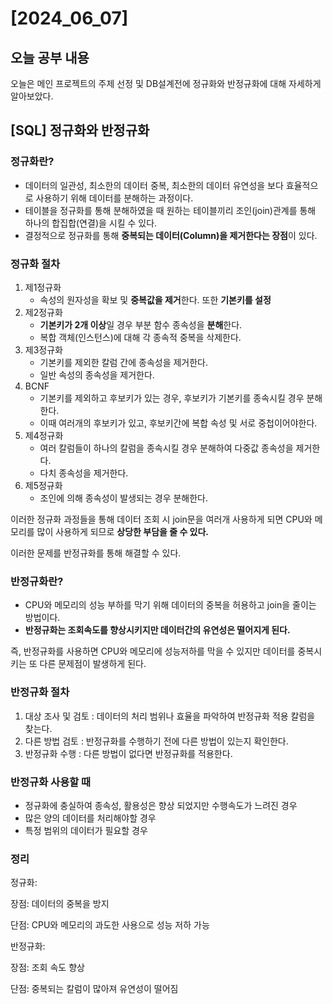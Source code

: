 # [2024_06_07]

## 오늘 공부 내용
오늘은 메인 프로젝트의 주제 선정 및 DB설계전에 정규화와 반정규화에 대해 자세하게 알아보았다.

## [SQL] 정규화와 반정규화

### 정규화란?

- 데이터의 일관성, 최소한의 데이터 중복, 최소한의 데이터 유연성을 보다 효율적으로 사용하기 위해 데이터를 분해하는 과정이다.
- 테이블을 정규화를 통해 분해하였을 때 원하는 테이블끼리 조인(join)관계를 통해 하나의 합집합(연결)을 시킬 수 있다.
- 결정적으로 정규화를 통해 **중복되는 데이터(Column)을 제거한다는 장점**이 있다.

### 정규화 절차

1. 제1정규화
    - 속성의 원자성을 확보 및 **중복값을 제거**한다. 또한 **기본키를 설정**
2. 제2정규화
    - **기본키가 2개 이상**일 경우 부분 함수 종속성을 **분해**한다.
    - 복합 객체(인스턴스)에 대해 각 종속적 중복을 삭제한다.
3. 제3정규화
    - 기본키를 제외한 칼럼 간에 종속성을 제거한다.
    - 일반 속성의 종속성을 제거한다.
4. BCNF
    - 기본키를 제외하고 후보키가 있는 경우, 후보키가 기본키를 종속시킬 경우 분해한다.
    - 이때 여러개의 후보키가 있고, 후보키간에 복합 속성 및 서로 중첩이어야한다.
5. 제4정규화
    - 여러 칼럼들이 하나의 칼럼을 종속시킬 경우 분해하여 다중값 종속성을 제거한다.
    - 다치 종속성을 제거한다.
6. 제5정규화
    - 조인에 의해 종속성이 발생되는 경우 분해한다.

이러한 정규화 과정들을 통해 데이터 조회 시 join문을 여러개 사용하게 되면 CPU와 메모리를 많이 사용하게 되므로 **상당한 부담을 줄 수 있다.**

이러한 문제를 반정규화를 통해 해결할 수 있다.

### 반정규화란?

- CPU와 메모리의 성능 부하를 막기 위해 데이터의 중복을 허용하고 join을 줄이는 방법이다.
- **반정규화는 조회속도를 향상시키지만 데이터간의 유연성은 떨어지게 된다.**

즉, 반정규화를 사용하면 CPU와 메모리에 성능저하를 막을 수 있지만 데이터를 중복시키는 또 다른 문제점이 발생하게 된다.

### 반정규화 절차

1. 대상 조사 및 검토 : 데이터의 처리 범위나 효율을 파악하여 반정규화 적용 칼럼을 찾는다.
2. 다른 방법 검토 : 반정규화를 수행하기 전에 다른 방법이 있는지 확인한다.
3. 반정규화 수행 : 다른 방법이 없다면 반정규화를 적용한다.

### 반정규화 사용할 때

- 정규화에 충실하여 종속성, 활용성은 향상 되었지만 수행속도가 느려진 경우
- 많은 양의 데이터를 처리해야할 경우
- 특정 범위의 데이터가 필요할 경우

### 정리
정규화:

장점: 데이터의 중복을 방지

단점: CPU와 메모리의 과도한 사용으로 성능 저하 가능

반정규화:

장점: 조회 속도 향상

단점: 중복되는 칼럼이 많아져 유연성이 떨어짐